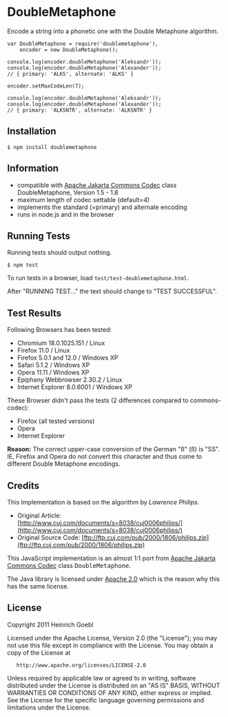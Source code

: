 
# DoubleMetaphone
      
  Encode a string into a phonetic one with the Double Metaphone algorithm.

    var DoubleMetaphone = require('doublemetaphone'),
        encoder = new DoubleMetaphone();

    console.log(encoder.doubleMetaphone('Aleksandr'));
    console.log(encoder.doubleMetaphone('Alexander'));
    // { primary: 'ALKS', alternate: 'ALKS' }

    encoder.setMaxCodeLen(7);

    console.log(encoder.doubleMetaphone('Aleksandr'));
    console.log(encoder.doubleMetaphone('Alexander'));
    // { primary: 'ALKSNTR', alternate: 'ALKSNTR' }

## Installation

    $ npm install doublemetaphone

## Information

  * compatible with [Apache Jakarta Commons Codec](http://commons.apache.org/codec/) class DoubleMetaphone, Version 1.5 - 1.8
  * maximum length of codec settable (default=4)
  * implements the standard (=primary) and alternate encoding
  * runs in node.js and in the browser

## Running Tests

Running tests should output nothing.

    $ npm test

To run tests in a browser, load `test/test-doublemetaphone.html`.

After "RUNNING TEST..." the text should change to "TEST SUCCESSFUL".

## Test Results

Following Browsers has been tested:

 * Chromium 18.0.1025.151 / Linux
 * Firefox 11.0 / Linux
 * Firefox 5.0.1 and 12.0 / Windows XP
 * Safari 5.1.2 / Windows XP
 * Opera 11.11 / Windows XP
 * Epiphany Webbrowser 2.30.2 / Linux
 * Internet Explorer 8.0.6001 / Windows XP

These Browser didn't pass the tests (2 differences compared to commons-codec):

 * Firefox (all tested versions)
 * Opera
 * Internet Explorer

**Reason:** The correct upper-case conversion of the German "ß" (&szlig;) is "SS". IE, Firefox and Opera do not convert
this character and thus come to different Double Metaphone encodings.

## Credits

This Implementation is based on the algorithm by <CITE>Lawrence Philips</CITE>.

  * Original Article: [http://www.cuj.com/documents/s=8038/cuj0006philips/](http://www.cuj.com/documents/s=8038/cuj0006philips/)
  * Original Source Code: [ftp://ftp.cuj.com/pub/2000/1806/philips.zip](ftp://ftp.cuj.com/pub/2000/1806/philips.zip)

This JavaScript implementation is an almost 1:1 port from [Apache Jakarta Commons Codec](http://commons.apache.org/codec/)
class <tt>DoubleMetaphone</tt>.

The Java library is licensed under [Apache 2.0](http://www.apache.org/licenses/LICENSE-2.0) which is the reason
why this has the same license.

## License 

   Copyright 2011 Heinrich Goebl

   Licensed under the Apache License, Version 2.0 (the "License");
   you may not use this file except in compliance with the License.
   You may obtain a copy of the License at

       http://www.apache.org/licenses/LICENSE-2.0

   Unless required by applicable law or agreed to in writing, software
   distributed under the License is distributed on an "AS IS" BASIS,
   WITHOUT WARRANTIES OR CONDITIONS OF ANY KIND, either express or implied.
   See the License for the specific language governing permissions and
   limitations under the License.
